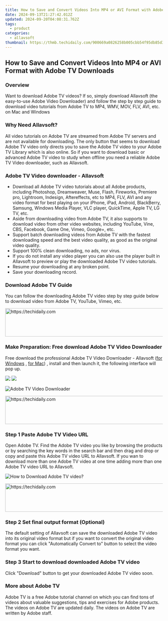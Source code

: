```yaml
---
title: How to Save and Convert Videos Into MP4 or AVI Format with Adobe TV Downloads
date: 2024-09-13T21:27:42.012Z
updated: 2024-09-20T04:08:31.762Z
tags:
  - product
categories:
  - allavsoft
thumbnail: https://thmb.techidaily.com/900669a0826258b005cbb54f95db85d32c0fe952715d9bffb54b8b7633050cc8.jpg
---
```


## How to Save and Convert Videos Into MP4 or AVI Format with Adobe TV Downloads

### Overview

Want to download Adobe TV videos? If so, simply download Allavsoft (the easy-to-use Adobe Video Downloader) and follow the step by step guide to download video tutorials from Adobe TV to MP4, WMV, MOV, FLV, AVI, etc. on Mac and Windows

### Why Need Allavsoft?

All video tutorials on Adobe TV are streamed from Adobe TV servers and are not available for downloading. The only button that seems to download Adobe TV video only directs you to save the Adobe TV video to your Adobe TV Library which is also online. So if you want to download basic or advanced Adobe TV video to study when offline you need a reliable Adobe TV Video downloader, such as Allavsoft.

### Adobe TV Video downloader - Allavsoft

* Download all Adobe TV video tutorials about all Adobe products, including Photoshop, Dreamweaver, Muse, Flash, Fireworks, Premiere pro, Lightroom, Indesign, Aftereffects, etc to MP4, FLV, AVI and any video format for best playing on your iPhone, iPad, Android, BlackBerry, Samsung, Windows Media Player, VLC player, QuickTime, Apple TV, LG TV, etc.
* Aside from downloading video from Adobe TV, it also supports to download video from other video websites, including YouTube, Vine, CBS, Facebook, Game One, Vimeo, Google+, etc.
* Support batch downloading videos from Adobe TV with the fastest downloading speed and the best video quality, as good as the original video quality.
* Support 100% clean downloading, no ads, nor virus.
* If you do not install any video player you can also use the player built in Allavsoft to preview or play the downloaded Adobe TV video tutorials.
* Resume your downloading at any broken point.
* Save your downloading record.

### Download Adobe TV Guide

You can follow the downloading Adobe TV video step by step guide below to download video from Adobe TV, YouTube, Vimeo, etc.

<!-- affiliate ads begin -->
<a href="https://appsumo.8odi.net/c/5597632/2123739/7443" target="_top" id="2123739">
  <img src="//a.impactradius-go.com/display-ad/7443-2123739" border="0" alt="https://techidaily.com" width="728" height="90"/>
</a>
<img height="0" width="0" src="https://appsumo.8odi.net/i/5597632/2123739/7443" style="position:absolute;visibility:hidden;" border="0" />
<!-- affiliate ads end -->

### Make Preparation: Free download Adobe TV Video Downloader

Free download the professional Adobe TV Video Downloader - Allavsoft ([for Windows](https://tools.techidaily.com/allavsoft/products/) , [for Mac](https://tools.techidaily.com/allavsoft/products/)) , install and then launch it, the following interface will pop up.

[![](https://www.allavsoft.com/how-to/../images/how-to/free-download-win.jpg)](https://tools.techidaily.com/allavsoft/products/) [![](https://www.allavsoft.com/how-to/../images/how-to/free-download-mac.jpg)](https://tools.techidaily.com/allavsoft/products/)

![Adobe TV Video Downloader](https://www.allavsoft.com/how-to/../images/allavsoft/screen-shot-600.jpg)

<!-- affiliate ads begin -->
<a href="https://appsumo.8odi.net/c/5597632/2100526/7443" target="_top" id="2100526">
  <img src="//a.impactradius-go.com/display-ad/7443-2100526" border="0" alt="https://techidaily.com" width="728" height="90"/>
</a>
<img height="0" width="0" src="https://appsumo.8odi.net/i/5597632/2100526/7443" style="position:absolute;visibility:hidden;" border="0" />
<!-- affiliate ads end -->

### Step 1 Paste Adobe TV Video URL

Open Adobe TV. Find the Adobe TV video you like by browsing the products or by searching the key words in the search bar and then drag and drop or copy and paste this Adobe TV video URL to Allavsoft. If you wan to download more than one Adobe TV video at one time adding more than one Adobe TV video URL to Allavsoft.

![How to Download Adobe TV video?](https://www.allavsoft.com/how-to/../images/how-to/download-rtmp-video/download-rtmp-video.jpg)

<!-- affiliate ads begin -->
<a href="https://ephamedtechinc.pxf.io/c/5597632/2137221/26400" target="_top" id="2137221">
  <img src="//a.impactradius-go.com/display-ad/26400-2137221" border="0" alt="https://techidaily.com" width="728" height="90"/>
</a>
<img height="0" width="0" src="https://ephamedtechinc.pxf.io/i/5597632/2137221/26400" style="position:absolute;visibility:hidden;" border="0" />
<!-- affiliate ads end -->

### Step 2 Set final output format (Optional)

The default setting of Allavsoft can save the downloaded Adobe TV video into its original video format but if you want to convert the original video format you can click "Automatically Convert to" button to select the video format you want.

### Step 3 Start to download downloaded Adobe TV video

Click "Download" button to get your downloaded Adobe TV video soon.

### More about Adobe TV

Adobe TV is a free Adobe tutorial channel on which you can find tons of videos about valuable suggestions, tips and exercises for Adobe products. The videos on Adobe TV are updated daily. The videos on Adobe TV are written by Adobe staff.

<ins class="adsbygoogle"
     style="display:block"
     data-ad-format="autorelaxed"
     data-ad-client="ca-pub-7571918770474297"
     data-ad-slot="1223367746"></ins>

<ins class="adsbygoogle"
     style="display:block"
     data-ad-client="ca-pub-7571918770474297"
     data-ad-slot="8358498916"
     data-ad-format="auto"
     data-full-width-responsive="true"></ins>
